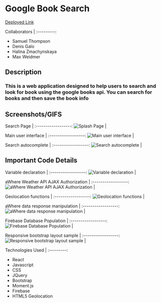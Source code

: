 # Google Book Search

[Deployed Link]()

Collaborators |
:---------:
* Samuel Thompson
* Denis Galo
* Halina Zmachynskaya
* Max Weidmer

## Description
### This is a web application designed to help users to search and look for book using the google books api. You can search for books and then save the book info 

### 

## Screenshots/GIFS

Search Page |
:------------------:
![Splash Page]() |

Main user interface |
:------------------:
![Main user interface](https://github.com/ehager77/what2grow/blob/master/images/main.JPG) |

Search autocomplete |
:------------------:
![Search autocomplete](https://github.com/ehager77/what2grow/blob/master/images/auto.gif) |

## Important Code Details

Variable declaration |
:------------------:
![Variable declaration](https://github.com/ehager77/what2grow/blob/master/images/variables.JPG) |

aWhere Weather API AJAX Authorization |
:------------------:
![aWhere Weather API AJAX Authorization](https://github.com/ehager77/what2grow/blob/master/images/ajax.JPG) |

Geolocation functions |
:------------------:
![Geolocation functions](https://github.com/ehager77/what2grow/blob/master/images/location.JPG) |

aWhere data response manipulation |
:------------------:
![aWhere data response manipulation](https://github.com/ehager77/what2grow/blob/master/images/data-manipulation.JPG) |

Firebase Database Population |
:------------------:
![Firebase Database Population](https://github.com/ehager77/what2grow/blob/master/images/firebase.JPG) |

Responsive bootstrap layout sample |
:------------------:
![Responsive bootstrap layout sample](https://github.com/ehager77/what2grow/blob/master/images/bootstrap.JPG) |


Technologies Used |
:---------:
* React
* Javascript
* CSS
* JQuery
* Bootstrap
* Moment.js
* Firebase
* HTML5 Geolocation